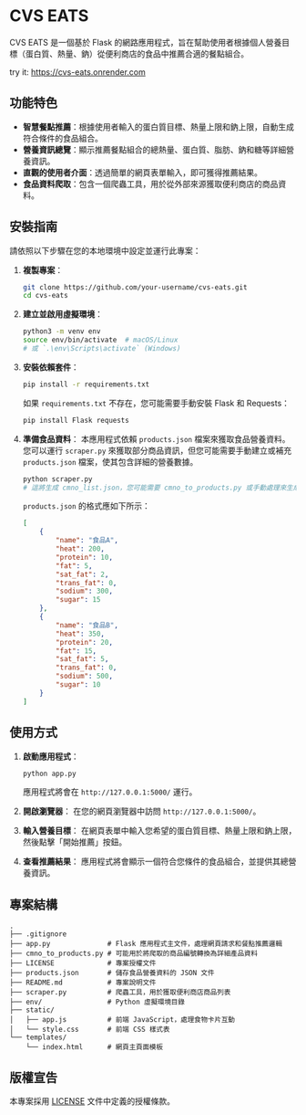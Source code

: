 # CVS EATS

CVS EATS 是一個基於 Flask 的網路應用程式，旨在幫助使用者根據個人營養目標（蛋白質、熱量、鈉）從便利商店的食品中推薦合適的餐點組合。

try it: https://cvs-eats.onrender.com

## 功能特色

*   **智慧餐點推薦**：根據使用者輸入的蛋白質目標、熱量上限和鈉上限，自動生成符合條件的食品組合。
*   **營養資訊總覽**：顯示推薦餐點組合的總熱量、蛋白質、脂肪、鈉和糖等詳細營養資訊。
*   **直觀的使用者介面**：透過簡單的網頁表單輸入，即可獲得推薦結果。
*   **食品資料爬取**：包含一個爬蟲工具，用於從外部來源獲取便利商店的商品資料。

## 安裝指南

請依照以下步驟在您的本地環境中設定並運行此專案：

1.  **複製專案**：
    ```bash
    git clone https://github.com/your-username/cvs-eats.git
    cd cvs-eats
    ```

2.  **建立並啟用虛擬環境**：
    ```bash
    python3 -m venv env
    source env/bin/activate  # macOS/Linux
    # 或 `.\env\Scripts\activate` (Windows)
    ```

3.  **安裝依賴套件**：
    ```bash
    pip install -r requirements.txt
    ```
    如果 `requirements.txt` 不存在，您可能需要手動安裝 Flask 和 Requests：
    ```bash
    pip install Flask requests
    ```

4.  **準備食品資料**：
    本應用程式依賴 `products.json` 檔案來獲取食品營養資料。您可以運行 `scraper.py` 來獲取部分商品資訊，但您可能需要手動建立或補充 `products.json` 檔案，使其包含詳細的營養數據。
    ```bash
    python scraper.py
    # 這將生成 cmno_list.json，您可能需要 cmno_to_products.py 或手動處理來生成 products.json
    ```
    `products.json` 的格式應如下所示：
    ```json
    [
        {
            "name": "食品A",
            "heat": 200,
            "protein": 10,
            "fat": 5,
            "sat_fat": 2,
            "trans_fat": 0,
            "sodium": 300,
            "sugar": 15
        },
        {
            "name": "食品B",
            "heat": 350,
            "protein": 20,
            "fat": 15,
            "sat_fat": 5,
            "trans_fat": 0,
            "sodium": 500,
            "sugar": 10
        }
    ]
    ```

## 使用方式

1.  **啟動應用程式**：
    ```bash
    python app.py
    ```
    應用程式將會在 `http://127.0.0.1:5000/` 運行。

2.  **開啟瀏覽器**：
    在您的網頁瀏覽器中訪問 `http://127.0.0.1:5000/`。

3.  **輸入營養目標**：
    在網頁表單中輸入您希望的蛋白質目標、熱量上限和鈉上限，然後點擊「開始推薦」按鈕。

4.  **查看推薦結果**：
    應用程式將會顯示一個符合您條件的食品組合，並提供其總營養資訊。

## 專案結構

```
.
├── .gitignore
├── app.py              # Flask 應用程式主文件，處理網頁請求和餐點推薦邏輯
├── cmno_to_products.py # 可能用於將爬取的商品編號轉換為詳細產品資料
├── LICENSE             # 專案授權文件
├── products.json       # 儲存食品營養資料的 JSON 文件
├── README.md           # 專案說明文件
├── scraper.py          # 爬蟲工具，用於獲取便利商店商品列表
├── env/                # Python 虛擬環境目錄
├── static/
│   ├── app.js          # 前端 JavaScript，處理食物卡片互動
│   └── style.css       # 前端 CSS 樣式表
└── templates/
    └── index.html      # 網頁主頁面模板
```

## 版權宣告

本專案採用 [LICENSE](LICENSE) 文件中定義的授權條款。
